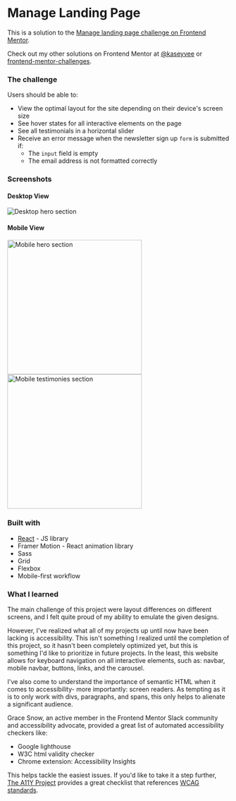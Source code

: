 # Manage Landing Page

This is a solution to the [Manage landing page challenge on Frontend Mentor](https://www.frontendmentor.io/challenges/manage-landing-page-SLXqC6P5).

Check out my other solutions on Frontend Mentor at [@kaseyvee](https://www.frontendmentor.io/profile/kaseyvee) or [frontend-mentor-challenges](https://github.com/kaseyvee/frontend-mentor-challenges).

### The challenge

Users should be able to:

- View the optimal layout for the site depending on their device's screen size
- See hover states for all interactive elements on the page
- See all testimonials in a horizontal slider
- Receive an error message when the newsletter sign up `form` is submitted if:
  - The `input` field is empty
  - The email address is not formatted correctly

### Screenshots

#### Desktop View
![Desktop hero section](https://i.imgur.com/FOeLQug.png)

#### Mobile View
<p float="left">
  <img src="https://i.imgur.com/gZmbAFE.png" alt="Mobile hero section" width="305">
  <img src="https://i.imgur.com/wLU4Ehs.png" alt="Mobile testimonies section" width="305">
</p>

### Built with

- [React](https://reactjs.org/) - JS library
- Framer Motion - React animation library
- Sass
- Grid
- Flexbox
- Mobile-first workflow

### What I learned

The main challenge of this project were layout differences on different screens, and I felt quite proud of my ability to emulate the given designs. 

However, I've realized what all of my projects up until now have been lacking is accessibility. This isn't something I realized until the completion of this project, so it hasn't been completely optimized yet, but this is something I'd like to prioritize in future projects. In the least, this website allows for keyboard navigation on all interactive elements, such as: navbar, mobile navbar, buttons, links, and the carousel.

I've also come to understand the importance of semantic HTML when it comes to accessibility- more importantly: screen readers. As tempting as it is to only work with divs, paragraphs, and spans, this only helps to alienate a significant audience.

Grace Snow, an active member in the Frontend Mentor Slack community and accessibility advocate, provided a great list of automated accessibility checkers like:

- Google lighthouse
- W3C html validity checker
- Chrome extension: Accessibility Insights

This helps tackle the easiest issues. If you'd like to take it a step further, [The A11Y Project](https://www.a11yproject.com/checklist/) provides a great checklist that references [WCAG standards](https://www.w3.org/WAI/standards-guidelines/wcag/).
